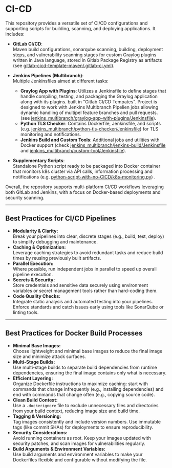 # CI-CD

This repository provides a versatile set of CI/CD configurations and supporting scripts for building, scanning, and deploying applications. It includes:

- **GitLab CI/CD**:  
  Maven build configurations, sonarqube scanning, building, deployment steps, and vulnerability scanning stages for custom Graylog plugins written in Java language, stored in Gitlab Package Registry as artifacts (see [gitlab-cicd-template-maven/.gitlab-ci.yml](gitlab-cicd-template-maven/.gitlab-ci.yml)).

- **Jenkins Pipelines (Multibranch)**:  
  Multiple Jenkinsfiles aimed at different tasks:
  - **Graylog App with Plugins**: Utilizes a Jenkinsfile to define stages that handle compiling, testing, and packaging the Graylog application along with its plugins. built in "Gitlab CI/CD Tempates". Project is designed to work with Jenkins Multibranch Pipelien jobs allowing dynamic handling of multipel feature branches and pull requests. (see [jenkins_multibranch/graylog-app-with-plugins/Jenkinsfile](jenkins_multibranch/graylog-app-with-plugins/Jenkinsfile)).
  - **Python TLS Checker**: Contains Dockerfile, Jenkinsfile, and scripts (e.g. [jenkins_multibranch/python-tls-checker/Jenkinsfile](jenkins_multibranch/python-tls-checker/Jenkinsfile)) for TLS monitoring and notifications.
  - **Jenkins Build and Custom Tools**: Additional jobs and utilities with Docker support (check [jenkins_multibranch/jenkins-build/Jenkinsfile](jenkins_multibranch/jenkins-build/Jenkinsfile) and [jenkins_multibranch/custom-tool/Jenkinsfile](jenkins_multibranch/custom-tool/Jenkinsfile)).
- **Supplementary Scripts**:  
  Standalone Python script ready to be packaged into Docker container that monitors k8s cluster via API calls, information processing and notifications (e.g. [python-script-with-no-CICD/k8s-monitoring.py](python-script-with-no-CICD/k8s-monitoring.py)) .

Overall, the repository supports multi-platform CI/CD workflows leveraging both GitLab and Jenkins, with a focus on Docker-based deployments and security scanning.

---

## Best Practices for CI/CD Pipelines
- **Modularity & Clarity:**  
  Break your pipelines into clear, discrete stages (e.g., build, test, deploy) to simplify debugging and maintenance.
- **Caching & Optimization:**  
  Leverage caching strategies to avoid redundant tasks and reduce build times by reusing previously built artifacts.
- **Parallel Execution:**  
  Where possible, run independent jobs in parallel to speed up overall pipeline execution.
- **Secrets & Security:**  
  Store credentials and sensitive data securely using environment variables or secret management tools rather than hard-coding them.
- **Code Quality Checks:**  
  Integrate static analysis and automated testing into your pipelines. Enforce standards and catch issues early using tools like SonarQube or linting tools.

---

## Best Practices for Docker Build Processes
- **Minimal Base Images:**  
  Choose lightweight and minimal base images to reduce the final image size and minimize attack surfaces.
- **Multi-Stage Builds:**  
  Use multi-stage builds to separate build dependencies from runtime dependencies, ensuring the final image contains only what is necessary.
- **Efficient Layering:**  
  Organize Dockerfile instructions to maximize caching: start with commands that change infrequently (e.g., installing dependencies) and end with commands that change often (e.g., copying source code).
- **Clean Build Context:**  
  Use a `.dockerignore` file to exclude unnecessary files and directories from your build context, reducing image size and build time.
- **Tagging & Versioning:**  
  Tag images consistently and include version numbers. Use immutable tags (like commit SHAs) for deployments to ensure reproducibility.
- **Security Considerations:**  
  Avoid running containers as root. Keep your images updated with security patches, and scan images for vulnerabilities regularly.
- **Build Arguments & Environment Variables:**  
  Use build arguments and environment variables to make your Dockerfiles flexible and configurable without modifying the file.